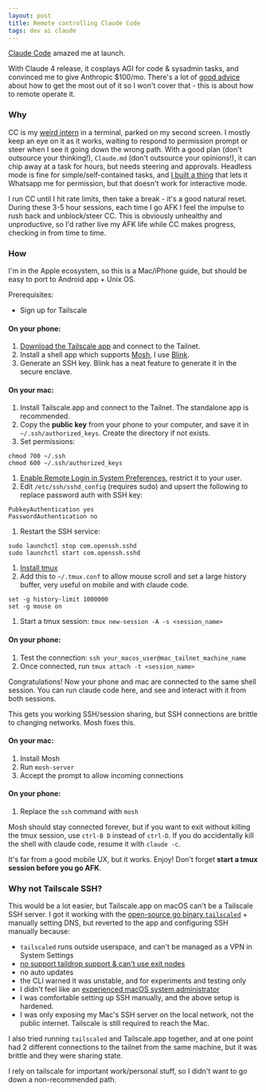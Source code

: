 ```yaml
---
layout: post
title: Remote controlling Claude Code
tags: dev ai claude
---
```


[Claude Code](https://www.anthropic.com/claude-code) amazed me at launch.

With Claude 4 release, it cosplays AGI for code & sysadmin tasks, and convinced me to give Anthropic $100/mo.
There's a lot of [good advice](https://www.anthropic.com/engineering/claude-code-best-practices) about how to get the most out of it so I won't cover that - this is about how to remote operate it.

### Why

CC is my [weird intern](https://simonwillison.net/2024/Sep/10/software-misadventures/#the-weird-intern) in a terminal, parked on my second screen.
I mostly keep an eye on it as it works, waiting to respond to permission prompt or steer when I see it going down the wrong path.
With a good plan (don't outsource your thinking!), `Claude.md` (don't outsource your opinions!), it can chip away at a task for hours, but needs steering and approvals.
Headless mode is fine for simple/self-contained tasks, and [I built a thing](https://github.com/adstastic/claude-code-whatsapp-approval) that lets it Whatsapp me for permission, but that doesn't work for interactive mode.

I run CC until I hit rate limits, then take a break - it's a good natural reset.
During these 3-5 hour sessions, each time I go AFK I feel the impulse to rush back and unblock/steer CC.
This is obviously unhealthy and unproductive, so I'd rather live my AFK life while CC makes progress, checking in from time to time.

### How

I'm in the Apple ecosystem, so this is a Mac/iPhone guide, but should be easy to port to Android app + Unix OS.

Prerequisites:
- Sign up for Tailscale

#### On your phone:
1. [Download the Tailscale app](https://tailscale.com/download) and connect to the Tailnet.
1. Install a shell app which supports [Mosh](https://mosh.org/), I use [Blink](https://blink.sh/).
1. Generate an SSH key. Blink has a neat feature to generate it in the secure enclave.

#### On your mac:
1. Install Tailscale.app and connect to the Tailnet. The standalone app is recommended.
1. Copy the **public key** from your phone to your computer, and save it in `~/.ssh/authorized_keys`. Create the directory if not exists.
1. Set permissions:
```
chmod 700 ~/.ssh
chmod 600 ~/.ssh/authorized_keys
```
1. [Enable Remote Login in System Preferences](https://support.apple.com/lt-lt/guide/mac-help/mchlp1066/mac), restrict it to your user.
1. Edit `/etc/ssh/sshd_config` (requires sudo) and upsert the following to replace password auth with SSH key:
```
PubkeyAuthentication yes
PasswordAuthentication no
```
1. Restart the SSH service:
```
sudo launchctl stop com.openssh.sshd
sudo launchctl start com.openssh.sshd
```
1. [Install tmux](https://github.com/tmux/tmux/wiki/Installing)
1. Add this to `~/.tmux.conf` to allow mouse scroll and set a large history buffer, very useful on mobile and with claude code.
```
set -g history-limit 1000000
set -g mouse on
```
1. Start a tmux session: `tmux new-session -A -s <session_name>`

#### On your phone:
1. Test the connection: `ssh your_macos_user@mac_tailnet_machine_name`
1. Once connected, run `tmux attach -t <session_name>`

Congratulations! Now your phone and mac are connected to the same shell session. You can run claude code here, and see and interact with it from both sessions.

This gets you working SSH/session sharing, but SSH connections are brittle to changing networks. Mosh fixes this.

#### On your mac:
1. Install Mosh
1. Run `mosh-server`
1. Accept the prompt to allow incoming connections

#### On your phone:
1. Replace the `ssh` command with `mosh`

Mosh should stay connected forever, but if you want to exit without killing the tmux session, use `ctrl-B D` instead of `ctrl-D`.
If you do accidentally kill the shell with claude code, resume it with `claude -c`.

It's far from a good mobile UX, but it works.
Enjoy! Don't forget **start a tmux session before you go AFK**.

### Why not Tailscale SSH?

This would be a lot easier, but Tailscale.app on macOS can't be a Tailscale SSH server.
I got it working with the [open-source go binary `tailscaled`](https://github.com/tailscale/tailscale/wiki/Tailscaled-on-macOS) + manually setting DNS, but reverted to the app and configuring SSH manually because:

- `tailscaled` runs outside userspace, and can't be managed as a VPN in System Settings
- [no support taildrop support & can't use exit nodes](https://tailscale.com/kb/1065/macos-variants#comparison-table)
- no auto updates
- the CLI warned it was unstable, and for experiments and testing only
- I didn't feel like an [experienced macOS system administrator](https://tailscale.com/kb/1065/macos-variants#open-source-tailscaled-variant)
- I was comfortable setting up SSH manually, and the above setup is hardened.
- I was only exposing my Mac's SSH server on the local network, not the public internet. Tailscale is still required to reach the Mac.

I also tried running `tailscaled` and Tailscale.app together, and at one point had 2 different connections to the tailnet from the same machine, but it was brittle and they were sharing state.

I rely on tailscale for important work/personal stuff, so I didn't want to go down a non-recommended path.
